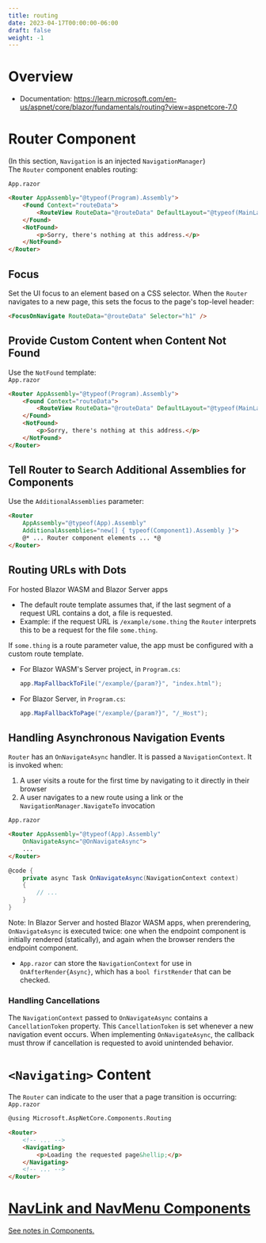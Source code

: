 ```yaml
---
title: routing
date: 2023-04-17T00:00:00-06:00
draft: false
weight: -1
---
```


# Overview
- Documentation: https://learn.microsoft.com/en-us/aspnet/core/blazor/fundamentals/routing?view=aspnetcore-7.0

# Router Component
(In this section, `Navigation` is an injected `NavigationManager`)  
The `Router` component enables routing:

`App.razor`
```html
<Router AppAssembly="@typeof(Program).Assembly">
    <Found Context="routeData">
        <RouteView RouteData="@routeData" DefaultLayout="@typeof(MainLayout)" />
    </Found>
    <NotFound>
        <p>Sorry, there's nothing at this address.</p>
    </NotFound>
</Router>
```

## Focus
Set the UI focus to an element based on a CSS selector.  When the `Router` navigates to a new page, this sets the focus to the page's top-level header:
```html
<FocusOnNavigate RouteData="@routeData" Selector="h1" />
```

## Provide Custom Content when Content Not Found
Use the `NotFound` template:  
`App.razor`
```html
<Router AppAssembly="@typeof(Program).Assembly">
    <Found Context="routeData">
        <RouteView RouteData="@routeData" DefaultLayout="@typeof(MainLayout)" />
    </Found>
    <NotFound>
        <p>Sorry, there's nothing at this address.</p>
    </NotFound>
</Router>
```

## Tell Router to Search Additional Assemblies for Components
Use the `AdditionalAssemblies` parameter:
```html
<Router
    AppAssembly="@typeof(App).Assembly"
    AdditionalAssemblies="new[] { typeof(Component1).Assembly }">
    @* ... Router component elements ... *@
</Router>
```

## Routing URLs with Dots
For hosted Blazor WASM and Blazor Server apps
- The default route template assumes that, if the last segment of a request URL contains a dot, a file is requested.
- Example:  if the request URL is `/example/some.thing` the `Router` interprets this to be a request for the file `some.thing`.

If `some.thing` is a route parameter value, the app must be configured with a custom route template.
- For Blazor WASM's Server project, in `Program.cs`:
    ```cs
    app.MapFallbackToFile("/example/{param?}", "index.html");
    ```
- For Blazor Server, in `Program.cs`:
    ```cs
    app.MapFallbackToPage("/example/{param?}", "/_Host");
    ```

## Handling Asynchronous Navigation Events
`Router` has an `OnNavigateAsync` handler.  It is passed a `NavigationContext`.  It is invoked when:
1. A user visits a route for the first time by navigating to it directly in their browser
2. A user navigates to a new route using a link or the `NavigationManager.NavigateTo` invocation

`App.razor`
```html
<Router AppAssembly="@typeof(App).Assembly" 
    OnNavigateAsync="@OnNavigateAsync">
    ...
</Router>
```
```cs
@code {
    private async Task OnNavigateAsync(NavigationContext context)
    {
        // ...
    }
}
```  

<o>Note</o>:  In Blazor Server and hosted Blazor WASM apps, when prerendering, `OnNavigateAsync` is executed twice: one when the endpoint component is initially rendered (statically), and again when the browser renders the endpoint component.  
- `App.razor` can store the `NavigationContext` for use in `OnAfterRender{Async}`, which has a `bool firstRender` that can be checked.

### Handling Cancellations
The `NavigationContext` passed to `OnNavigateAsync` contains a `CancellationToken` property.  This `CancellationToken` is set whenever a new navigation event occurs.  When implementing `OnNavigateAsync`, the callback <o>must</o> throw if cancellation is requested to avoid unintended behavior.

# `<Navigating>` Content
The `Router` can indicate to the user that a page transition is occurring:
`App.razor`
```html
@using Microsoft.AspNetCore.Components.Routing

<Router>
    <!-- ... -->
    <Navigating>
        <p>Loading the requested page&hellip;</p>
    </Navigating>
    <!-- ... -->
</Router>
```

# [NavLink and NavMenu Components](https://learn.microsoft.com/en-us/aspnet/core/blazor/fundamentals/routing?view=aspnetcore-7.0#navlink-and-navmenu-components)
[See notes in Components.](../../components/navlink-and-navmenu-components)

